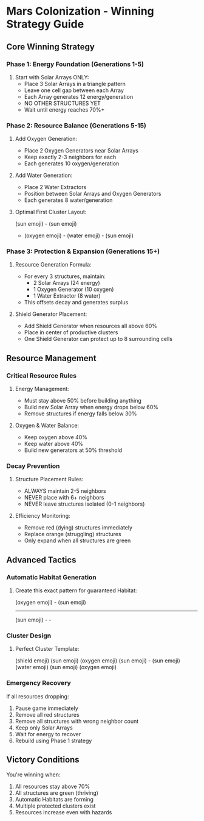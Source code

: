 # Mars Colonization - Winning Strategy Guide

## Core Winning Strategy

### Phase 1: Energy Foundation (Generations 1-5)
1. Start with Solar Arrays ONLY:
   - Place 3 Solar Arrays in a triangle pattern
   - Leave one cell gap between each Array
   - Each Array generates 12 energy/generation
   - NO OTHER STRUCTURES YET
   - Wait until energy reaches 70%+

### Phase 2: Resource Balance (Generations 5-15)
1. Add Oxygen Generation:
   - Place 2 Oxygen Generators near Solar Arrays
   - Keep exactly 2-3 neighbors for each
   - Each generates 10 oxygen/generation

2. Add Water Generation:
   - Place 2 Water Extractors
   - Position between Solar Arrays and Oxygen Generators
   - Each generates 8 water/generation

3. Optimal First Cluster Layout:

   (sun emoji) - (sun emoji)
   - (oxygen emoji) -
   (water emoji) - (sun emoji)

### Phase 3: Protection & Expansion (Generations 15+)

1. Resource Generation Formula:
   - For every 3 structures, maintain:
     - 2 Solar Arrays (24 energy)
     - 1 Oxygen Generator (10 oxygen)
     - 1 Water Extractor (8 water)
   - This offsets decay and generates surplus

2. Shield Generator Placement:
   - Add Shield Generator when resources all above 60%
   - Place in center of productive clusters
   - One Shield Generator can protect up to 8 surrounding cells

## Resource Management

### Critical Resource Rules
1. Energy Management:
   - Must stay above 50% before building anything
   - Build new Solar Array when energy drops below 60%
   - Remove structures if energy falls below 30%

2. Oxygen & Water Balance:
   - Keep oxygen above 40%
   - Keep water above 40%
   - Build new generators at 50% threshold

### Decay Prevention
1. Structure Placement Rules:
   - ALWAYS maintain 2-5 neighbors
   - NEVER place with 6+ neighbors
   - NEVER leave structures isolated (0-1 neighbors)

2. Efficiency Monitoring:
   - Remove red (dying) structures immediately
   - Replace orange (struggling) structures
   - Only expand when all structures are green

## Advanced Tactics

### Automatic Habitat Generation
1. Create this exact pattern for guaranteed Habitat:

   (oxygen emoji) - (sun emoji)
   - - -
   (sun emoji) - -

### Cluster Design
1. Perfect Cluster Template:

   (shield emoji) (sun emoji) (oxygen emoji)
   (sun emoji) - (sun emoji)
   (water emoji) (sun emoji) (oxygen emoji)

### Emergency Recovery
If all resources dropping:
1. Pause game immediately
2. Remove all red structures
3. Remove all structures with wrong neighbor count
4. Keep only Solar Arrays
5. Wait for energy to recover
6. Rebuild using Phase 1 strategy

## Victory Conditions
You're winning when:
1. All resources stay above 70%
2. All structures are green (thriving)
3. Automatic Habitats are forming
4. Multiple protected clusters exist
5. Resources increase even with hazards